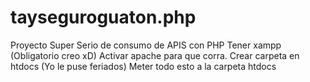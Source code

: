 # tayseguroguaton.php
Proyecto Super Serio de consumo de APIS con PHP 
Tener xampp (Obligatorio creo xD)
Activar apache para que corra.
Crear carpeta en htdocs (Yo le puse feriados)
Meter todo esto a la carpeta htdocs 
